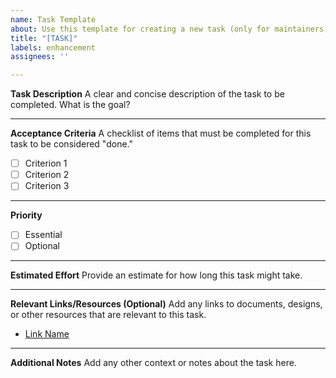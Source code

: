 ```yaml
---
name: Task Template
about: Use this template for creating a new task (only for maintainers)
title: "[TASK]"
labels: enhancement
assignees: ''

---
```


**Task Description**
A clear and concise description of the task to be completed. What is the goal?

---

**Acceptance Criteria**
A checklist of items that must be completed for this task to be considered "done."
- [ ] Criterion 1
- [ ] Criterion 2
- [ ] Criterion 3

---

**Priority**
- [ ] Essential
- [ ] Optional

---

**Estimated Effort**
Provide an estimate for how long this task might take.

---

**Relevant Links/Resources (Optional)**
Add any links to documents, designs, or other resources that are relevant to this task.
- [Link Name](http://...)

---

**Additional Notes**
Add any other context or notes about the task here.
